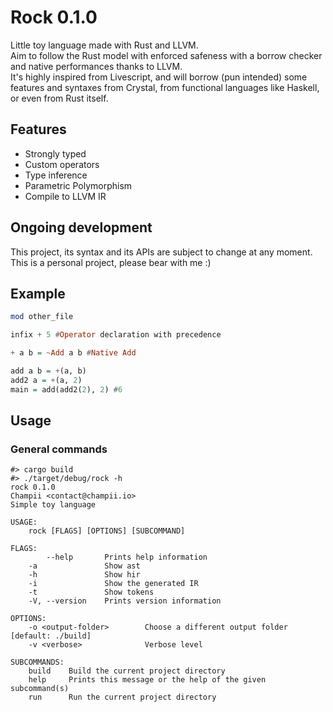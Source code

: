 # Rock 0.1.0

Little toy language made with Rust and LLVM.  
Aim to follow the Rust model with enforced safeness with a borrow checker and native performances thanks to LLVM.  
It's highly inspired from Livescript, and will borrow (pun intended) some features and syntaxes from Crystal, from functional languages like Haskell, or even from Rust itself.

## Features

- Strongly typed
- Custom operators
- Type inference
- Parametric Polymorphism
- Compile to LLVM IR

## Ongoing development

This project, its syntax and its APIs are subject to change at any moment. This is a personal project, please bear with me :)

## Example

```haskell
mod other_file

infix + 5 #Operator declaration with precedence

+ a b = ~Add a b #Native Add

add a b = +(a, b)
add2 a = +(a, 2)
main = add(add2(2), 2) #6
```

## Usage

### General commands

```
#> cargo build
#> ./target/debug/rock -h
rock 0.1.0
Champii <contact@champii.io>
Simple toy language

USAGE:
    rock [FLAGS] [OPTIONS] [SUBCOMMAND]

FLAGS:
        --help       Prints help information
    -a               Show ast
    -h               Show hir
    -i               Show the generated IR
    -t               Show tokens
    -V, --version    Prints version information

OPTIONS:
    -o <output-folder>        Choose a different output folder [default: ./build]
    -v <verbose>              Verbose level

SUBCOMMANDS:
    build    Build the current project directory
    help     Prints this message or the help of the given subcommand(s)
    run      Run the current project directory

```


